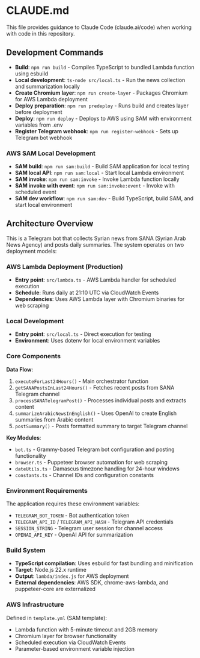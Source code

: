 # CLAUDE.md

This file provides guidance to Claude Code (claude.ai/code) when working with code in this repository.

## Development Commands

- **Build**: `npm run build` - Compiles TypeScript to bundled Lambda function using esbuild
- **Local development**: `ts-node src/local.ts` - Run the news collection and summarization locally
- **Create Chromium layer**: `npm run create-layer` - Packages Chromium for AWS Lambda deployment
- **Deploy preparation**: `npm run predeploy` - Runs build and creates layer before deployment
- **Deploy**: `npm run deploy` - Deploys to AWS using SAM with environment variables from .env
- **Register Telegram webhook**: `npm run register-webhook` - Sets up Telegram bot webhook

### AWS SAM Local Development

- **SAM build**: `npm run sam:build` - Build SAM application for local testing
- **SAM local API**: `npm run sam:local` - Start local Lambda environment
- **SAM invoke**: `npm run sam:invoke` - Invoke Lambda function locally
- **SAM invoke with event**: `npm run sam:invoke:event` - Invoke with scheduled event
- **SAM dev workflow**: `npm run sam:dev` - Build TypeScript, build SAM, and start local environment

## Architecture Overview

This is a Telegram bot that collects Syrian news from SANA (Syrian Arab News Agency) and posts daily summaries. The system operates on two deployment models:

### AWS Lambda Deployment (Production)
- **Entry point**: `src/lambda.ts` - AWS Lambda handler for scheduled execution
- **Schedule**: Runs daily at 21:10 UTC via CloudWatch Events
- **Dependencies**: Uses AWS Lambda layer with Chromium binaries for web scraping

### Local Development
- **Entry point**: `src/local.ts` - Direct execution for testing
- **Environment**: Uses dotenv for local environment variables

### Core Components

**Data Flow**:
1. `executeForLast24Hours()` - Main orchestrator function
2. `getSANAPostsInLast24Hours()` - Fetches recent posts from SANA Telegram channel
3. `processSANATelegramPost()` - Processes individual posts and extracts content
4. `summarizeArabicNewsInEnglish()` - Uses OpenAI to create English summaries from Arabic content
5. `postSummary()` - Posts formatted summary to target Telegram channel

**Key Modules**:
- `bot.ts` - Grammy-based Telegram bot configuration and posting functionality
- `browser.ts` - Puppeteer browser automation for web scraping
- `dateUtils.ts` - Damascus timezone handling for 24-hour windows
- `constants.ts` - Channel IDs and configuration constants

### Environment Requirements

The application requires these environment variables:
- `TELEGRAM_BOT_TOKEN` - Bot authentication token
- `TELEGRAM_API_ID` / `TELEGRAM_API_HASH` - Telegram API credentials
- `SESSION_STRING` - Telegram user session for channel access
- `OPENAI_API_KEY` - OpenAI API for summarization

### Build System

- **TypeScript compilation**: Uses esbuild for fast bundling and minification
- **Target**: Node.js 22.x runtime
- **Output**: `lambda/index.js` for AWS deployment
- **External dependencies**: AWS SDK, chrome-aws-lambda, and puppeteer-core are externalized

### AWS Infrastructure

Defined in `template.yml` (SAM template):
- Lambda function with 5-minute timeout and 2GB memory
- Chromium layer for browser functionality
- Scheduled execution via CloudWatch Events
- Parameter-based environment variable injection